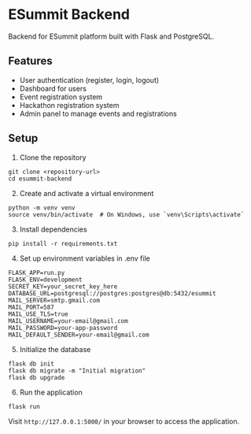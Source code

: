 # ESummit Backend

Backend for ESummit platform built with Flask and PostgreSQL.

## Features

- User authentication (register, login, logout)
- Dashboard for users
- Event registration system
- Hackathon registration system
- Admin panel to manage events and registrations

## Setup

1. Clone the repository
```
git clone <repository-url>
cd esummit-backend
```

2. Create and activate a virtual environment
```
python -m venv venv
source venv/bin/activate  # On Windows, use `venv\Scripts\activate`
```

3. Install dependencies
```
pip install -r requirements.txt
```

4. Set up environment variables in .env file
```
FLASK_APP=run.py
FLASK_ENV=development
SECRET_KEY=your_secret_key_here
DATABASE_URL=postgresql://postgres:postgres@db:5432/esummit
MAIL_SERVER=smtp.gmail.com
MAIL_PORT=587
MAIL_USE_TLS=true
MAIL_USERNAME=your-email@gmail.com
MAIL_PASSWORD=your-app-password
MAIL_DEFAULT_SENDER=your-email@gmail.com
```

5. Initialize the database
```
flask db init
flask db migrate -m "Initial migration"
flask db upgrade
```

6. Run the application
```
flask run
```

Visit `http://127.0.0.1:5000/` in your browser to access the application.
